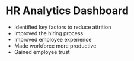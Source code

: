 
# HR Analytics Dashboard

 - Identified key factors to reduce attrition
 - Improved the hiring process
 - Improved employee experience
 - Made workforce more productive
 - Gained employee trust

